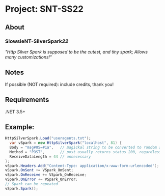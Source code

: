 # Project: SNT-SS22
## About
### SlowsieNT-SilverSpark*22*
*"Http Silver Spark is supposed to be the cutest, and tiny spark; Allows many customizations!"*<br>

## Notes
If possible (NOT required): include credits, thank you!

## Requirements
.NET 3.5+

## Example:
```cs
HttpSilverSpark.Load("useragents.txt");
  var vSpark = new HttpSilverSpark("localhost", 81) {
  Body = "msg#05=#1a",   // magickal string to be converted to random string
  Method = "POST",       // post usually returns status 200, regardless if target is https
  ReceiveDataLength = 44 // unnecessary
};
vSpark.Headers.Add("Content-Type: application/x-www-form-urlencoded");
vSpark.OnSent += VSpark_OnSent;
vSpark.OnReceive += VSpark_OnReceive;
vSpark.OnError += VSpark_OnError;
// Spark can be repeated
vSpark.Spark();
```
